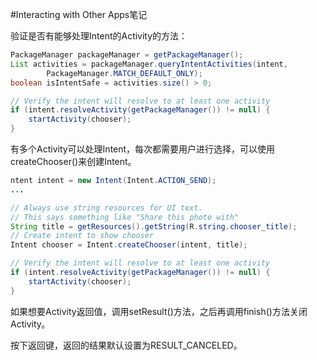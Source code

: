 ﻿#Interacting with Other Apps笔记

验证是否有能够处理Intent的Activity的方法：

```java
PackageManager packageManager = getPackageManager();
List activities = packageManager.queryIntentActivities(intent,
        PackageManager.MATCH_DEFAULT_ONLY);
boolean isIntentSafe = activities.size() > 0;
```

```java
// Verify the intent will resolve to at least one activity
if (intent.resolveActivity(getPackageManager()) != null) {
    startActivity(chooser);
}
```

有多个Activity可以处理Intent，每次都需要用户进行选择，可以使用createChooser()来创建Intent。

```java
ntent intent = new Intent(Intent.ACTION_SEND);
...

// Always use string resources for UI text.
// This says something like "Share this photo with"
String title = getResources().getString(R.string.chooser_title);
// Create intent to show chooser
Intent chooser = Intent.createChooser(intent, title);

// Verify the intent will resolve to at least one activity
if (intent.resolveActivity(getPackageManager()) != null) {
    startActivity(chooser);
}
```

如果想要Activity返回值，调用setResult()方法，之后再调用finish()方法关闭Activity。

按下返回键，返回的结果默认设置为RESULT_CANCELED。




